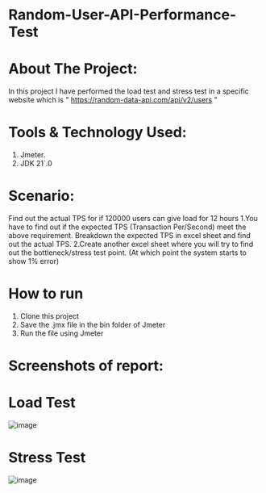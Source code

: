 # Random-User-API-Performance-Test

# About The Project:
In this project I have performed the load test and stress test in a specific website which is " https://random-data-api.com/api/v2/users "

# Tools & Technology Used:
1. Jmeter.
2. JDK 21`.0

# Scenario:
  Find out the actual TPS for if 120000 users can give load for 12 hours
  1.You have to find out if the expected TPS (Transaction Per/Second) meet the above requirement. Breakdown the expected TPS in excel sheet and find out the actual TPS.
  2.Create another excel sheet where you will try to find out the bottleneck/stress test point. (At which point the system starts to show 1% error)
  
# How to run
1. Clone this project
2. Save the .jmx file in the bin folder of Jmeter
3. Run the file using Jmeter

# Screenshots of report:
# Load Test
![image](https://github.com/Tanjinahasan/Random-User-API-Performance-Test/assets/49097888/fab03c92-d280-4eb2-b04e-171f732efd10)

# Stress Test
![image](https://github.com/Tanjinahasan/Random-User-API-Performance-Test/assets/49097888/44b47f88-69cf-4159-9930-9d806c879205)

